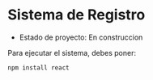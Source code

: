 <h1> Sistema de Registro </h1>

- Estado de proyecto: En construccion

Para ejecutar el sistema, debes poner:

```npm install react```
